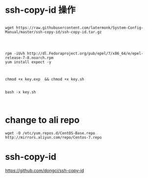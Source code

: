 #   ssh-copy-id 操作

```

wget https://raw.githubusercontent.com/latermonk/System-Config-Manual/master/ssh-copy-id/ssh-copy-id.tar.gz  




rpm -iUvh http://dl.Fedoraproject.org/pub/epel/7/x86_64/e/epel-release-7-8.noarch.rpm
yum install expect -y



chmod +x key.exp  && chmod +x key.sh


bash -x key.sh



```





#  change to ali  repo

```
wget -O /etc/yum.repos.d/CentOS-Base.repo http://mirrors.aliyun.com/repo/Centos-7.repo

```


#  ssh-copy-id


https://github.com/dongci/ssh-copy-id   

